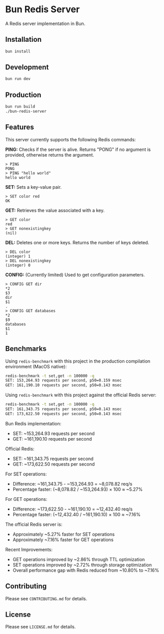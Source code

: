 # Bun Redis Server

A Redis server implementation in Bun.

## Installation

```bash
bun install
```

## Development

```bash
bun run dev
```

## Production

```bash
bun run build
./bun-redis-server
```

## Features

This server currently supports the following Redis commands:

**PING:** Checks if the server is alive. Returns "PONG" if no argument is provided, otherwise returns the argument.

```redis
> PING
PONG
> PING "hello world"
hello world
```

**SET:** Sets a key-value pair.

```redis
> SET color red
OK
```

**GET:** Retrieves the value associated with a key.

```redis
> GET color
red
> GET nonexistingkey
(nil)
```

**DEL:** Deletes one or more keys. Returns the number of keys deleted.

```redis
> DEL color
(integer) 1
> DEL nonexistingkey
(integer) 0
```

**CONFIG:** (Currently limited) Used to get configuration parameters.

```redis
> CONFIG GET dir
*2
$3
dir
$1
.
> CONFIG GET databases
*2
$9
databases
$1
1
```

## Benchmarks

Using `redis-benchmark` with this project in the production compilation environment (MacOS native):

```bash
redis-benchmark -t set,get -n 100000 -q
SET: 153,264.93 requests per second, p50=0.159 msec                    
GET: 161,190.10 requests per second, p50=0.143 msec                    
```

Using `redis-benchmark` with this project against the official Redis server:

```bash
redis-benchmark -t set,get -n 100000 -q
SET: 161,343.75 requests per second, p50=0.143 msec                    
GET: 173,622.50 requests per second, p50=0.143 msec
```

Bun Redis implementation:
- SET: ~153,264.93 requests per second
- GET: ~161,190.10 requests per second

Official Redis:
- SET: ~161,343.75 requests per second
- GET: ~173,622.50 requests per second

For SET operations:
- Difference: ~161,343.75 - ~153,264.93 = ~8,078.82 req/s
- Percentage faster: (~8,078.82 / ~153,264.93) × 100 ≈ ~5.27%

For GET operations:
- Difference: ~173,622.50 - ~161,190.10 = ~12,432.40 req/s
- Percentage faster: (~12,432.40 / ~161,190.10) × 100 ≈ ~7.16%

The official Redis server is:
- Approximately ~5.27% faster for SET operations
- Approximately ~7.16% faster for GET operations

Recent Improvements:
- GET operations improved by ~2.86% through TTL optimization
- SET operations improved by ~2.72% through storage optimization
- Overall performance gap with Redis reduced from ~10.80% to ~7.16%

## Contributing

Please see `CONTRIBUTING.md` for details.

## License

Please see `LICENSE.md` for details.